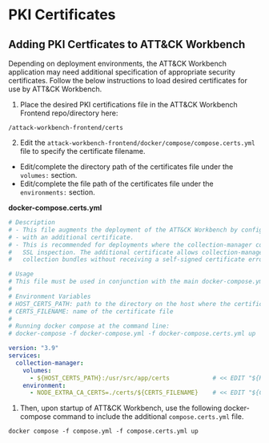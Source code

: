 # PKI Certificates

## Adding PKI Certficates to ATT&CK Workbench

Depending on deployment environments, the ATT&CK Workbench application may need additional specification of appropriate security certificates. Follow the below instructions to load desired certificates for use by ATT&CK Workbench.

1. Place the desired PKI certifications file in the ATT&CK Workbench Frontend repo/directory here:
```
/attack-workbench-frontend/certs
```

2. Edit the `attack-workbench-frontend/docker/compose/compose.certs.yml` file to specify the certificate filename.

- Edit/complete the directory path of the certificates file under the `volumes:` section.
- Edit/complete the file path of the certificates file under the `environments:` section.


**docker-compose.certs.yml**
```yaml
# Description
# - This file augments the deployment of the ATT&CK Workbench by configuring the collection-manager container
# - with an additional certificate.
# - This is recommended for deployments where the collection-manager container is behind a firewall that performs
#   SSL inspection. The additional certificate allows collection-manager to retrieve collection-indexes and
#   collection bundles without receiving a self-signed certificate error.

# Usage
# This file must be used in conjunction with the main docker-compose.yml file.
#
# Environment Variables
# HOST_CERTS_PATH: path to the directory on the host where the certificate file is located
# CERTS_FILENAME: name of the certificate file
#
# Running docker compose at the command line:
# docker-compose -f docker-compose.yml -f docker-compose.certs.yml up

version: "3.9"
services:
  collection-manager:
    volumes:
      - ${HOST_CERTS_PATH}:/usr/src/app/certs            # << EDIT "${HOST_CERTS_PATH}"
    environment:
      - NODE_EXTRA_CA_CERTS=./certs/${CERTS_FILENAME}    # << EDIT "${CERTS_FILENAME}"
```

1. Then, upon startup of ATT&CK Workbench, use the following docker-compose command to include the additional `compose.certs.yml` file.

```
docker compose -f compose.yml -f compose.certs.yml up
```